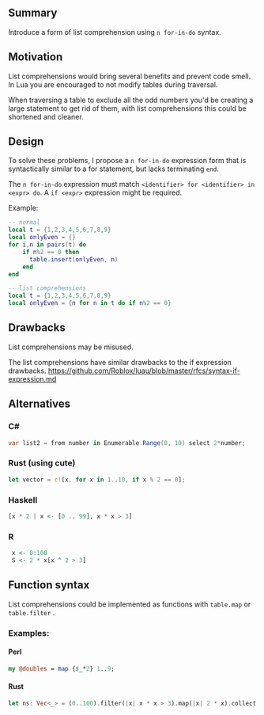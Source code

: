 ## Summary

Introduce a form of list comprehension using `n for-in-do` syntax.

## Motivation

List comprehensions would bring several benefits and prevent code smell.
In Lua you are encouraged to not modify tables during traversal.

When traversing a table to exclude all the odd numbers you'd be creating a large statement to get rid of them, with list comprehensions this could be shortened and cleaner.

## Design

To solve these problems, I propose a `n for-in-do` expression form that is syntactically similar to a for statement, but lacks terminating `end`.

The `n for-in-do` expression must match ``<identifier> for <identifier> in <expr> do``.
A ``if <expr>`` expression might be required.

Example:
```lua
-- normal
local t = {1,2,3,4,5,6,7,8,9}
local onlyEven = {}
for i,n in pairs(t) do
    if n%2 == 0 then 
      table.insert(onlyEven, n)
    end
end

-- list comprehensions
local t = {1,2,3,4,5,6,7,8,9}
local onlyEven = {n for n in t do if n%2 == 0} 
```

## Drawbacks

List comprehensions may be misused.

The list comprehensions have similar drawbacks to the if expression drawbacks.
https://github.com/Roblox/luau/blob/master/rfcs/syntax-if-expression.md

## Alternatives

### C#
```csharp
var list2 = from number in Enumerable.Range(0, 10) select 2*number;
```

### Rust (using cute)
```rust
let vector = c![x, for x in 1..10, if x % 2 == 0];
```

### Haskell
```haskell
[x * 2 | x <- [0 .. 99], x * x > 3]
```

### R
```r
 x <- 0:100
 S <- 2 * x[x ^ 2 > 3]
 ```

## Function syntax
List comprehensions could be implemented as functions with ``table.map`` or ``table.filter`` .

### Examples:

#### Perl
```perl
my @doubles = map {$_*2} 1..9;
```

#### Rust
```rust
let ns: Vec<_> = (0..100).filter(|x| x * x > 3).map(|x| 2 * x).collect();
```
